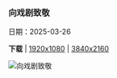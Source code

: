 ### 向戏剧致敬

日期：2025-03-26

**下载**  |  [1920x1080](https://cn.bing.com/th?id=OHR.OdeonAthens_ZH-CN6085881625_1920x1080.jpg)  |  [3840x2160](https://cn.bing.com/th?id=OHR.OdeonAthens_ZH-CN6085881625_UHD.jpg)

![向戏剧致敬](https://cn.bing.com/th?id=OHR.OdeonAthens_ZH-CN6085881625_1920x1080.jpg "希罗德·阿提库斯剧场，雅典卫城，希腊 (© f11photo/Getty Images)")

